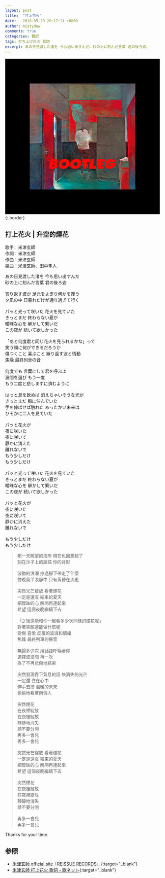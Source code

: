```yaml
---
layout: post
title:  "打上花火"
date:   2018-05-20 20:17:11 +0800
author: mistydew
comments: true
categories: 翻訳
tags: 打ち上げ花火 歌詞
excerpt: あの日見渡した渚を 今も思い出すんだ。砂の上に刻んだ言葉 君の後ろ姿。
---
```

![BOOTLEG](/images/cover/misc/BOOTLEG.jpg){:.border}

## 打上花火 | 升空的煙花

歌手：米津玄師<br>
作詞：米津玄師<br>
作曲：米津玄師<br>
編曲：米津玄師、田中隼人

<div class="lyric-original">
<p>
あの日見渡した渚を 今も思い出すんだ<br>
砂の上に刻んだ言葉 君の後ろ姿<br>
<br>
寄り返す波が 足元をよぎり何かを攫う<br>
夕凪の中 日暮れだけが通り過ぎて行く<br>
<br>
パッと光って咲いた 花火を見ていた<br>
きっとまだ 終わらない夏が<br>
曖昧な心を 解かして繋いだ<br>
この夜が 続いて欲しかった<br>
<br>
「あと何度君と同じ花火を見られるかな」って<br>
笑う顔に何ができるだろうか<br>
傷つくこと 喜ぶこと 繰り返す波と情動<br>
焦燥 最終列車の音<br>
<br>
何度でも 言葉にして君を呼ぶよ<br>
波間を選び もう一度<br>
もう二度と悲しまずに済むように<br>
<br>
はっと息を飲めば 消えちゃいそうな光が<br>
きっとまだ 胸に住んでいた<br>
手を伸ばせば触れた あったかい未来は<br>
ひそかに二人を見ていた<br>
<br>
パッと花火が<br>
夜に咲いた<br>
夜に咲いて<br>
静かに消えた<br>
離れないで<br>
もう少しだけ<br>
もう少しだけ<br>
<br>
パッと光って咲いた 花火を見ていた<br>
きっとまだ 終わらない夏が<br>
曖昧な心を 解かして繋いだ<br>
この夜が 続いて欲しかった<br>
<br>
パッと花火が<br>
夜に咲いた<br>
夜に咲いて<br>
静かに消えた<br>
離れないで<br>
<br>
もう少しだけ<br>
もう少しだけ
</p>
</div>

<div class="lyric-translation">
<blockquote>
那一天眺望的海岸 現在也回想起了<br>
刻在沙子上的話語 你的背影<br>
<br>
波動的浪潮 掠過腳下帶走了什麼<br>
傍晚風平浪靜中 只有黃昏在流逝<br>
<br>
突然光芒綻放 看著煙花<br>
一定是還沒 結束的夏天<br>
把曖昧的心 解開再連起來<br>
希望 這個夜晚繼續下去<br>
<br>
「之後還能和你一起看多少次同樣的煙花呢」<br>
對著笑顏還能做什麼呢<br>
受傷 喜悅 反覆的波浪和情緒<br>
焦躁 最終列車的聲音<br>
<br>
無論多少次 用話語呼喚著你<br>
選擇波浪間 再一次<br>
為了不再悲傷地結束<br>
<br>
突然發現吞下氣息的話 快消失的光芒<br>
一定還 住在心中<br>
伸手去摸 溫暖的未來<br>
偷偷地看著兩個人<br>
<br>
突然煙花<br>
在夜裡綻放<br>
在夜裡綻放<br>
靜靜地消失<br>
請不要分開<br>
再多一會兒<br>
再多一會兒<br>
<br>
突然光芒綻放 看著煙花<br>
一定是還沒 結束的夏天<br>
把曖昧的心 解開再連起來<br>
希望 這個夜晚繼續下去<br>
<br>
突然煙花<br>
在夜裡綻放<br>
在夜裡綻放<br>
靜靜地消失<br>
請不要分開<br>
<br>
再多一會兒<br>
再多一會兒
</blockquote>
</div>

Thanks for your time.

## 参照

* [米津玄師 official site「REISSUE RECORDS」](http://reissuerecords.net){:target="_blank"}
* [米津玄師 打上花火 歌詞 - 歌ネット](https://www.uta-net.com/song/238729){:target="_blank"}
